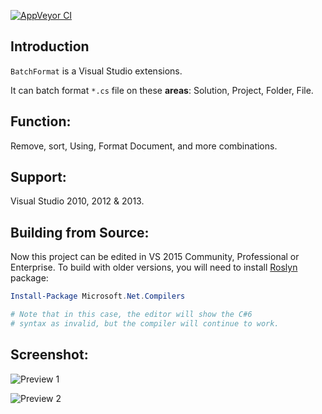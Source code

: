 [![AppVeyor CI](https://ci.appveyor.com/api/projects/status/github/yongfa365/BatchFormat?svg=true)](https://ci.appveyor.com/project/yongfa365/BatchFormat/branch/master)

## Introduction

`BatchFormat` is a Visual Studio extensions.

It can batch format `*.cs` file on these **areas**: Solution, Project, Folder, File.

## Function:

Remove, sort, Using, Format Document, and more combinations.

## Support:

Visual Studio 2010, 2012 & 2013.

## Building from Source:

Now this project can be edited in VS 2015 Community, Professional or Enterprise.
To build with older versions, you will need to install [Roslyn](https://github.com/dotnet/roslyn) package:

```powershell
Install-Package Microsoft.Net.Compilers

# Note that in this case, the editor will show the C#6
# syntax as invalid, but the compiler will continue to work.
```

## Screenshot:

![Preview 1](http://i1.visualstudiogallery.msdn.s-msft.com/a7f75c34-82b4-4357-9c66-c18e32b9393e/image/file/52181/1/preview.png)

![Preview 2](http://i1.visualstudiogallery.msdn.s-msft.com/a7f75c34-82b4-4357-9c66-c18e32b9393e/image/file/52275/1/option.png)
